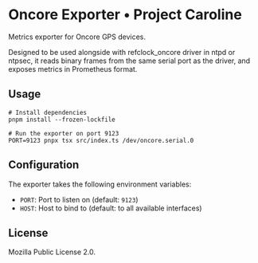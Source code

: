# Oncore Exporter • Project Caroline

Metrics exporter for Oncore GPS devices.

Designed to be used alongside with refclock_oncore driver in ntpd or ntpsec, it
reads binary frames from the same serial port as the driver, and exposes metrics in Prometheus format.

## Usage

```shell
# Install dependencies
pnpm install --frozen-lockfile

# Run the exporter on port 9123
PORT=9123 pnpx tsx src/index.ts /dev/oncore.serial.0
```

## Configuration

The exporter takes the following environment variables:

- `PORT`: Port to listen on (default: `9123`)
- `HOST`: Host to bind to (default: to all available interfaces)

## License

Mozilla Public License 2.0.
